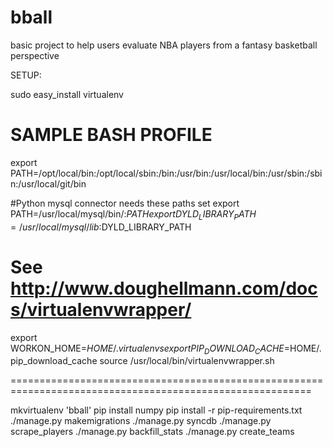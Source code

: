 bball
=====

basic project to help users evaluate NBA players from a fantasy basketball perspective


SETUP:

sudo easy_install virtualenv


SAMPLE BASH PROFILE
===========================================================================================================
export PATH=/opt/local/bin:/opt/local/sbin:/bin:/usr/bin:/usr/local/bin:/usr/sbin:/sbin:/usr/local/git/bin

#Python mysql connector needs these paths set
export PATH=/usr/local/mysql/bin/:$PATH
export DYLD_LIBRARY_PATH=/usr/local/mysql/lib:$DYLD_LIBRARY_PATH

# See http://www.doughellmann.com/docs/virtualenvwrapper/
export WORKON_HOME=$HOME/.virtualenvs
export PIP_DOWNLOAD_CACHE=$HOME/.pip_download_cache
source /usr/local/bin/virtualenvwrapper.sh

==========================================================================================================



mkvirtualenv 'bball'
pip install numpy
pip install -r pip-requirements.txt
./manage.py makemigrations
./manage.py syncdb
./manage.py scrape_players
./manage.py backfill_stats
./manage.py create_teams



